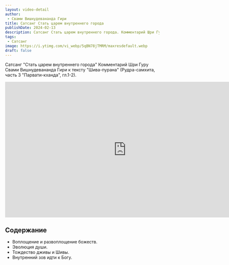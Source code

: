 ```yaml
---
layout: video-detail
author:
 - Свами Вишнудевананда Гири
title: Сатсанг Стать царем внутреннего города
publishDate: 2024-02-13
description: Сатсанг Стать царем внутреннего города. Комментарий Шри Гуру Свами Вишнудевананда Гири к тексту "Шива-пурана" (Рудра-самхита, часть 3 "Парвати-кханда", гл.1-2).
tags: 
 - Сатсанг
image: https://i.ytimg.com/vi_webp/5qBN78jTMRM/maxresdefault.webp
draft: false
---
```


 Сатсанг "Стать царем внутреннего города"
Комментарий Шри Гуру Свами Вишнудевананда Гири к тексту "Шива-пурана" (Рудра-самхита, часть 3 "Парвати-кханда", гл.1-2).

<iframe width="790" height="444" src="https://www.youtube.com/embed/5qBN78jTMRM" frameborder="0" allowfullscreen=""></iframe> 

## Содержание

- Воплощение и развоплощение божеств.
- Эволюция души.
- Тождество дживы и Шивы.
- Внутренний зов идти к Богу.
